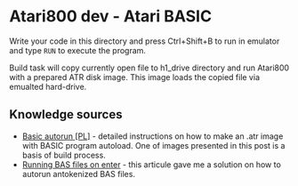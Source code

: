 # Atari800 dev - Atari BASIC

Write your code in this directory and press Ctrl+Shift+B to run in emulator and type `RUN` to execute the program.

Build task will copy currently open file to h1_drive directory and run Atari800 with a prepared ATR disk image. This image loads the copied file via emualted hard-drive.

## Knowledge sources

* [Basic autorun [PL]](http://www.atari.org.pl/forum/viewtopic.php?id=13898) - detailed instructions on how to make an .atr image with BASIC program autoload. One of images presented in this post is a basis of build process.
* [Running BAS files on enter](http://archive.org/stream/1988-04-compute-magazine/Compute_Issue_095_1988_Apr#page/n73/mode/2up) - this articule gave me a solution on how to autorun antokenized BAS files.
